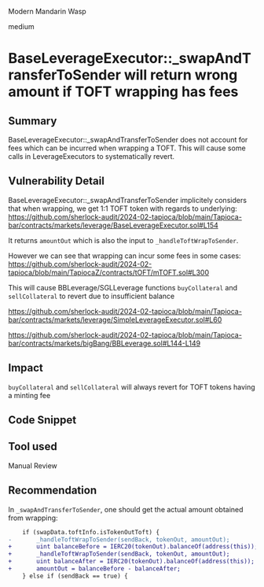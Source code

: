 Modern Mandarin Wasp

medium

# BaseLeverageExecutor::_swapAndTransferToSender will return wrong amount if TOFT wrapping has fees

## Summary
BaseLeverageExecutor::_swapAndTransferToSender does not account for fees which can be incurred when wrapping a TOFT. This will cause some calls in LeverageExecutors to systematically revert. 

## Vulnerability Detail
BaseLeverageExecutor::_swapAndTransferToSender implicitely considers that when wrapping, we get 1:1 TOFT token with regards to underlying:
https://github.com/sherlock-audit/2024-02-tapioca/blob/main/Tapioca-bar/contracts/markets/leverage/BaseLeverageExecutor.sol#L154

It returns `amountOut` which is also the input to `_handleToftWrapToSender`.

However we can see that wrapping can incur some fees in some cases:
https://github.com/sherlock-audit/2024-02-tapioca/blob/main/TapiocaZ/contracts/tOFT/mTOFT.sol#L300

This will cause BBLeverage/SGLLeverage functions `buyCollateral` and `sellCollateral` to revert due to insufficient balance

https://github.com/sherlock-audit/2024-02-tapioca/blob/main/Tapioca-bar/contracts/markets/leverage/SimpleLeverageExecutor.sol#L60

https://github.com/sherlock-audit/2024-02-tapioca/blob/main/Tapioca-bar/contracts/markets/bigBang/BBLeverage.sol#L144-L149

## Impact
`buyCollateral` and `sellCollateral` will always revert for TOFT tokens having a minting fee

## Code Snippet

## Tool used

Manual Review

## Recommendation
In `_swapAndTransferToSender`, one should get the actual amount obtained from wrapping:
```diff
    if (swapData.toftInfo.isTokenOutToft) {
-       _handleToftWrapToSender(sendBack, tokenOut, amountOut);
+       uint balanceBefore = IERC20(tokenOut).balanceOf(address(this));
+       _handleToftWrapToSender(sendBack, tokenOut, amountOut);
+       uint balanceAfter = IERC20(tokenOut).balanceOf(address(this));
+       amountOut = balanceBefore - balanceAfter;
    } else if (sendBack == true) {
```